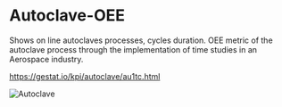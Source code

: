 # Autoclave-OEE
Shows on line autoclaves processes, cycles duration. OEE metric of the autoclave process through the implementation of time studies in an Aerospace industry.

https://gestat.io/kpi/autoclave/au1tc.html


![Autoclave](https://gestat.io/autoclave.png)
